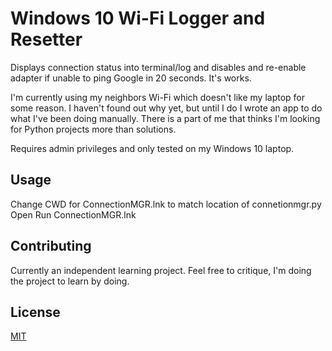 # Windows 10 Wi-Fi Logger and Resetter
Displays connection status into terminal/log and disables and re-enable adapter if unable to ping Google
in 20 seconds. It's works.

I'm currently using my neighbors Wi-Fi which doesn't like my laptop for some reason. I haven't found out
why yet, but until I do I wrote an app to do what I've been doing manually. There is a part of me that
thinks I'm looking for Python projects more than solutions.

Requires admin privileges and only tested on my Windows 10 laptop.

## Usage
Change CWD for ConnectionMGR.lnk to match location of connetionmgr.py
Open Run ConnectionMGR.lnk

## Contributing
Currently an independent learning project. Feel free to critique, I'm doing the project to learn by doing.

## License
[MIT](https://choosealicense.com/licenses/mit/)